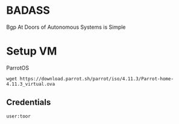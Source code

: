 # BADASS
Bgp At Doors of Autonomous Systems is Simple

# Setup VM

ParrotOS
```
wget https://download.parrot.sh/parrot/iso/4.11.3/Parrot-home-4.11.3_virtual.ova
```

## Credentials
`user:toor`
